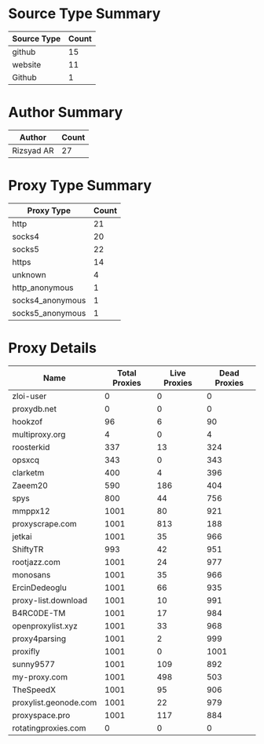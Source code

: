 # Source Type Summary

| Source Type | Count |
|-------------|-------|
| github | 15 |
| website | 11 |
| Github | 1 |


# Author Summary

| Author | Count |
|--------|-------|
| Rizsyad AR | 27 |


# Proxy Type Summary

| Proxy Type | Count |
|------------|-------|
| http | 21 |
| socks4 | 20 |
| socks5 | 22 |
| https | 14 |
| unknown | 4 |
| http_anonymous | 1 |
| socks4_anonymous | 1 |
| socks5_anonymous | 1 |


# Proxy Details

| Name | Total Proxies | Live Proxies | Dead Proxies |
|------|---------------|--------------|---------------|
| zloi-user | 0 | 0 | 0 |
| proxydb.net | 0 | 0 | 0 |
| hookzof | 96 | 6 | 90 |
| multiproxy.org | 4 | 0 | 4 |
| roosterkid | 337 | 13 | 324 |
| opsxcq | 343 | 0 | 343 |
| clarketm | 400 | 4 | 396 |
| Zaeem20 | 590 | 186 | 404 |
| spys | 800 | 44 | 756 |
| mmppx12 | 1001 | 80 | 921 |
| proxyscrape.com | 1001 | 813 | 188 |
| jetkai | 1001 | 35 | 966 |
| ShiftyTR | 993 | 42 | 951 |
| rootjazz.com | 1001 | 24 | 977 |
| monosans | 1001 | 35 | 966 |
| ErcinDedeoglu | 1001 | 66 | 935 |
| proxy-list.download | 1001 | 10 | 991 |
| B4RC0DE-TM | 1001 | 17 | 984 |
| openproxylist.xyz | 1001 | 33 | 968 |
| proxy4parsing | 1001 | 2 | 999 |
| proxifly | 1001 | 0 | 1001 |
| sunny9577 | 1001 | 109 | 892 |
| my-proxy.com | 1001 | 498 | 503 |
| TheSpeedX | 1001 | 95 | 906 |
| proxylist.geonode.com | 1001 | 22 | 979 |
| proxyspace.pro | 1001 | 117 | 884 |
| rotatingproxies.com | 0 | 0 | 0 |
